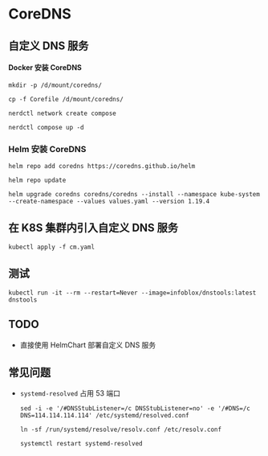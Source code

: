 # CoreDNS

## 自定义 DNS 服务

#### Docker 安装 CoreDNS

```shell
mkdir -p /d/mount/coredns/

cp -f Corefile /d/mount/coredns/

nerdctl network create compose

nerdctl compose up -d
```

### Helm 安装 CoreDNS

```shell
helm repo add coredns https://coredns.github.io/helm

helm repo update

helm upgrade coredns coredns/coredns --install --namespace kube-system --create-namespace --values values.yaml --version 1.19.4
```

## 在 K8S 集群内引入自定义 DNS 服务

```shell
kubectl apply -f cm.yaml
```

## 测试

```shell
kubectl run -it --rm --restart=Never --image=infoblox/dnstools:latest dnstools
```

## TODO

-   直接使用 HelmChart 部署自定义 DNS 服务

## 常见问题

-   `systemd-resolved` 占用 53 端口

    ```shell
    sed -i -e '/#DNSStubListener=/c DNSStubListener=no' -e '/#DNS=/c DNS=114.114.114.114' /etc/systemd/resolved.conf

    ln -sf /run/systemd/resolve/resolv.conf /etc/resolv.conf

    systemctl restart systemd-resolved
    ```
